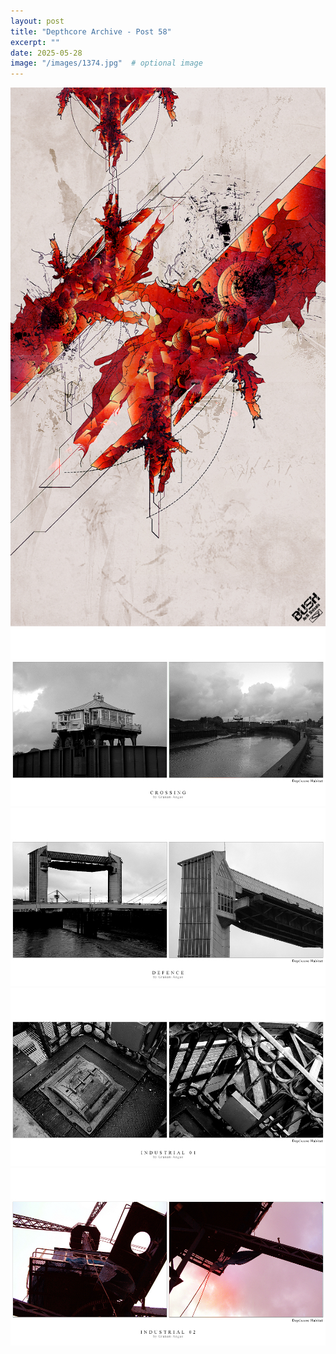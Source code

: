 ```yaml
---
layout: post
title: "Depthcore Archive - Post 58"
excerpt: ""
date: 2025-05-28
image: "/images/1374.jpg"  # optional image
---
```


<img src="/images/1374.jpg">
<img src="/images/1375.jpg" alt="1375.jpg"/>
<img src="/images/1376.jpg" alt="1376.jpg"/>
<img src="/images/1377.jpg" alt="1377.jpg"/>
<img src="/images/1378.jpg" alt="1378.jpg"/>
